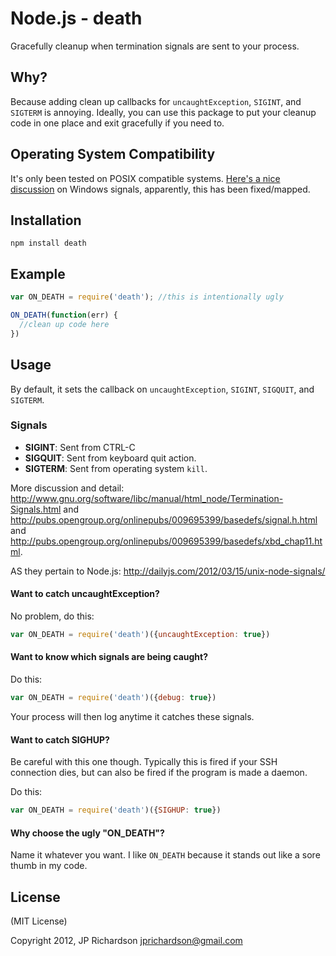 Node.js - death
================

Gracefully cleanup when termination signals are sent to your process.


Why?
----

Because adding clean up callbacks for `uncaughtException`, `SIGINT`, and `SIGTERM` is annoying. Ideally, you can
use this package to put your cleanup code in one place and exit gracefully if you need to.


Operating System Compatibility
------------------------------

It's only been tested on POSIX compatible systems. [Here's a nice discussion](https://github.com/joyent/node/issues/1553) on Windows signals, apparently, this has been fixed/mapped. 


Installation
------------

    npm install death



Example
------

```js
var ON_DEATH = require('death'); //this is intentionally ugly

ON_DEATH(function(err) {
  //clean up code here  
})
```


Usage
-----

By default, it sets the callback on `uncaughtException`, `SIGINT`, `SIGQUIT`, and `SIGTERM`.

### Signals
- **SIGINT**: Sent from CTRL-C
- **SIGQUIT**: Sent from keyboard quit action.
- **SIGTERM**: Sent from operating system `kill`.

More discussion and detail: http://www.gnu.org/software/libc/manual/html_node/Termination-Signals.html and http://pubs.opengroup.org/onlinepubs/009695399/basedefs/signal.h.html and http://pubs.opengroup.org/onlinepubs/009695399/basedefs/xbd_chap11.html.

AS they pertain to Node.js: http://dailyjs.com/2012/03/15/unix-node-signals/


#### Want to catch uncaughtException?

No problem, do this:

```js
var ON_DEATH = require('death')({uncaughtException: true}) 
```

#### Want to know which signals are being caught?

Do this:

```js
var ON_DEATH = require('death')({debug: true})
```

Your process will then log anytime it catches these signals.

#### Want to catch SIGHUP?

Be careful with this one though. Typically this is fired if your SSH connection dies, but can
also be fired if the program is made a daemon. 

Do this:

```js
var ON_DEATH = require('death')({SIGHUP: true})
```

#### Why choose the ugly "ON_DEATH"?

Name it whatever you want. I like `ON_DEATH` because it stands out like a sore thumb in my code.



License
-------

(MIT License)

Copyright 2012, JP Richardson  <jprichardson@gmail.com>


